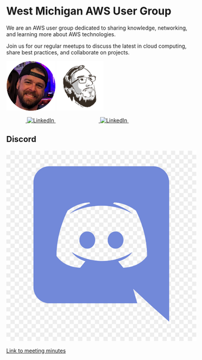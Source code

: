 # West Michigan AWS User Group

We are an AWS user group dedicated to sharing knowledge, networking, and learning more about AWS technologies.

Join us for our regular meetups to discuss the latest in cloud computing, share best practices, and collaborate on projects.


![Trent](profile/trent-head.png) ![Justin](profile/justin-head.png)

&nbsp;&nbsp;&nbsp;&nbsp;&nbsp;&nbsp;&nbsp;&nbsp;&nbsp;&nbsp;&nbsp;&nbsp;&nbsp;<a href="https://www.linkedin.com/in/trent-n-7951332a2/">
  <img src="https://upload.wikimedia.org/wikipedia/commons/c/ca/LinkedIn_logo_initials.png" alt="LinkedIn" style="width:20px; height:20px;"/>
</a>
&nbsp; &nbsp;&nbsp;&nbsp;&nbsp;&nbsp;&nbsp;&nbsp;&nbsp;&nbsp;&nbsp;&nbsp;&nbsp;&nbsp;&nbsp;&nbsp;&nbsp;&nbsp;&nbsp;&nbsp;&nbsp;&nbsp;&nbsp;&nbsp;&nbsp;&nbsp;&nbsp;&nbsp;<a href="https://www.linkedin.com/in/wheeleruniverse/">
  <img src="https://upload.wikimedia.org/wikipedia/commons/c/ca/LinkedIn_logo_initials.png" alt="LinkedIn" style="width:20px; height:20px;"/>
</a>&nbsp;


## Discord
[![QR Code](profile/discord.jpg)](https://discord.gg/pWCgySrJ7A)


[Link to meeting minutes](https://github.com/West-Michigan-AWS-Users-Group/WMAUG-Meetings)
